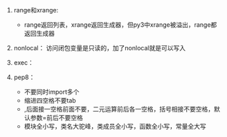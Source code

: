 1. range和xrange:
   - range返回列表，xrange返回生成器，但py3中xrange被溢出，range都返回生成器
  
2. nonlocal：
   访问闭包变量是只读的，加了nonlocal就是可以写入

3. exec：

4. pep8：
   - 不要同时import多个
   - 缩进四空格不要tab
   - ,后面接一空格前面不要，二元运算前后各一空格，括号相接不要空格，默认参数=前后不要空格
   - 模块全小写，类名大驼峰，类成员全小写，函数全小写，常量全大写
